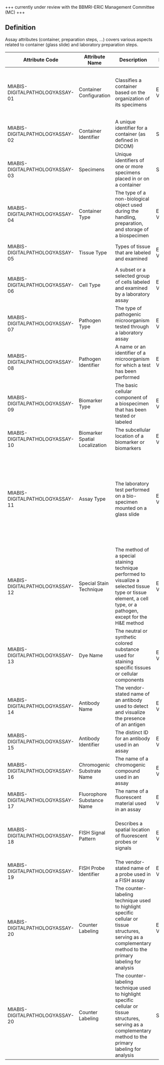 +++ currently under review with the BBMRI-ERIC Management Committee (MC) +++

## Definition

Assay attributes (container, preparation steps, …) covers various aspects related to container (glass slide) and laboratory preparation steps.

| Attribute Code                  | Attribute Name                 | Description                                                                                                                                                       | Data type         | Allowed values                                                                                                                                                                                                                                                                                                                                                          | Constraints | Cardinality |
| ------------------------------- | ------------------------------ | ----------------------------------------------------------------------------------------------------------------------------------------------------------------- | ----------------- | ----------------------------------------------------------------------------------------------------------------------------------------------------------------------------------------------------------------------------------------------------------------------------------------------------------------------------------------------------------------------- | ----------- | ----------- |
| MIABIS-DIGITALPATHOLOGYASSAY-01 | Container Configuration        | Classifies a container based on the organization of its specimens                                                                                                 | Enumerated Values | TMA, Multiple patients, Multiple blocks, Single block, Single section, Cytology sample, Other (the value is known but cannot be classified into any of the predefined categories), NULL (the value is unknown)                                                                                                                                                          | none        | 1:n         |
| MIABIS-DIGITALPATHOLOGYASSAY-02 | Container Identifier           | A unique identifier for a container (as defined in DICOM)                                                                                                         | String            | An ID as a free-text string                                                                                                                                                                                                                                                                                                                                             | none        | 0:1         |
| MIABIS-DIGITALPATHOLOGYASSAY-03 | Specimens                      | Unique identifiers of one or more specimens placed in or on a container                                                                                           | String            | Specimens IDs as a free-text string                                                                                                                                                                                                                                                                                                                                     | none        | 1:n         |
| MIABIS-DIGITALPATHOLOGYASSAY-04 | Container Type                 | The type of a non-biological object used during the handling, preparation, and storage of a biospecimen                                                           | Enumerated Values | Tissue Cassette, Tissue Microarray Cassette, Microscope Slide, Specimen Container, Specimen Vial, Specimen Well, Electron Microscopy Grid                                                                                                                                                                                                                               | none        | 0:1         |
| MIABIS-DIGITALPATHOLOGYASSAY-05 | Tissue Type                    | Types of tissue that are labeled and examined                                                                                                                     | Enumerated Values | Values are to be taken from CID 7166 Common Tissue Segmentation Type and be encoded as SNOMED-RD ID                                                                                                                                                                                                                                                                     | none        | 0:n         |
| MIABIS-DIGITALPATHOLOGYASSAY-06 | Cell Type                      | A subset or a selected group of cells labeled and examined by a laboratory assay                                                                                  | Enumerated Values | Values are to be taken from the Cell Annotation Platform, and the Data Coordination Platform                                                                                                                                                                                                                                                                            | none        | 0:n         |
| MIABIS-DIGITALPATHOLOGYASSAY-07 | Pathogen Type                  | The type of pathogenic microorganism tested through a laboratory assay                                                                                            | Enumerated Values | viruses, bacteria, fungi, parasites, prions                                                                                                                                                                                                                                                                                                                             | none        | 0:n         |
| MIABIS-DIGITALPATHOLOGYASSAY-08 | Pathogen Identifier            | A name or an identifier of a microorganism for which a test has been performed                                                                                    | Enumerated Values | Values are to be taken from the National Healthcare Safety Network                                                                                                                                                                                                                                                                                                      | none        | 0:1         |
| MIABIS-DIGITALPATHOLOGYASSAY-09 | Biomarker Type                 | The basic cellular component of a biospecimen that has been tested or labeled                                                                                     | Enumerated Values | Protein, DNA, RNA, Carbohydrate, Lipid, Inorganic Ions, other (the value is known but cannot be classified into any of the predefined categories), NULL (the value is unknown)                                                                                                                                                                                          | none        | 1:n         |
| MIABIS-DIGITALPATHOLOGYASSAY-10 | Biomarker Spatial Localization | The subcellular location of a biomarker or biomarkers                                                                                                             | Enumerated Values | extracellularMatrix, cellMembrane, cytoplasm, nucleus, microorganism                                                                                                                                                                                                                                                                                                    | none        | 0:n         |
| MIABIS-DIGITALPATHOLOGYASSAY-11 | Assay Type                     | The laboratory test performed on a bio-specimen mounted on a glass slide                                                                                          | Enumerated Values | Hematoxylin And Eosin Stain, Special Stains, Immunohistochemistry, Immunocytochemistry, Immunofluorescence, Insitu Hybridization, Fluorescence Insitu Hybridization, Fluorescent Multiplex Immunohistochemistry, Multiplex Immunohistochemistry, other (the value is known but cannot be classified into any of the predefined categories), NULL (the value is unknown) | none        | 1:1         |
| MIABIS-DIGITALPATHOLOGYASSAY-12 | Special Stain Technique        | The method of a special staining technique performed to visualize a selected tissue type or tissue element, a cell type, or a pathogen, except for the H&E method | Enumerated Values | Values are to be taken from CID 8112 Specimen Stain and be encoded as SNOMED-RD ID                                                                                                                                                                                                                                                                                      | none        | 0:n         |
| MIABIS-DIGITALPATHOLOGYASSAY-13 | Dye Name                       | The neutral or synthetic colored substance used for staining specific tissues or cellular components                                                              | Enumerated Values | Values are to be taken from CID 8112 Specimen Stain and be encoded as SNOMED-RD ID                                                                                                                                                                                                                                                                                      | none        | 0:n         |
| MIABIS-DIGITALPATHOLOGYASSAY-14 | Antibody Name                  | The vendor-stated name of an antibody used to detect and visualize the presence of an antigen                                                                     | Enumerated Values | Controlled Value Set encoded as text string                                                                                                                                                                                                                                                                                                                             | none        | 0:n         |
| MIABIS-DIGITALPATHOLOGYASSAY-15 | Antibody Identifier            | The distinct ID for an antibody used in an assay                                                                                                                  | Enumerated Values | Values are to be taken from the Antibody Registry                                                                                                                                                                                                                                                                                                                       | none        | 0:n         |
| MIABIS-DIGITALPATHOLOGYASSAY-16 | Chromogenic Substrate Name     | The name of a chromogenic compound used in an assay                                                                                                               | Enumerated Values | 3,3′-Diaminobenzidine, 3-Amino-9-Ethylcarbazole, 3,3´,5,5´ tetramethylbenzidine, fastRed, permanentRed, emerald, BCIP/NBT                                                                                                                                                                                                                                               | none        | 0:n         |
| MIABIS-DIGITALPATHOLOGYASSAY-17 | Fluorophore Substance Name     | The name of a fluorescent material used in an assay                                                                                                               | Enumerated Values | Values to be taken from the https://fluorophores.tugraz.at/                                                                                                                                                                                                                                                                                                             | none        | 0:n         |
| MIABIS-DIGITALPATHOLOGYASSAY-18 | FISH Signal Pattern            | Describes a spatial location of fluorescent probes or signals                                                                                                     | Enumerated Values | Deletion Probes, Amplification Probes, Dual-Colour Breakapart Probes, Deletion-Fusion Probes, Tri-Colour Breakapart Probes, Translocation, Dual Fusion Probes                                                                                                                                                                                                           | none        | 0:n         |
| MIABIS-DIGITALPATHOLOGYASSAY-19 | FISH Probe Identifier          | The vendor-stated name of a probe used in a FISH assay                                                                                                            | Enumerated Values | Controlled Value Set encoded as text string                                                                                                                                                                                                                                                                                                                             | none        | 0:n         |
| MIABIS-DIGITALPATHOLOGYASSAY-20 | Counter Labeling               | The counter-labeling technique used to highlight specific cellular or tissue structures, serving as a complementary method to the primary labeling for analysis   | Enumerated Values | Hematoxylin, Eosin, Nuclear Fast Red, Methyl Green, 4',6-diamidino-2-phenylindole, Hoechst 33342, PropidiumIodide, Phalloidin, other (the value is known but cannot be classified into any of the predefined categories), NULL (the value is unknown)                                                                                                                   | none        | 1:n         |                                                                                                                                                                                                                | 0:n         |
| MIABIS-DIGITALPATHOLOGYASSAY-20 | Counter Labeling               | The counter-labeling technique used to highlight specific cellular or tissue structures, serving as a complementary method to the primary labeling for analysis   | String    | Controlled Value Set: hematoxylin, eosin, nuclearFastRed, methylGreen, 4',6-diamidino-2-phenylindole, hoechst 33342, propidiumIodide, phalloidin, other, NULL                                                                                                            | 1:n         |
